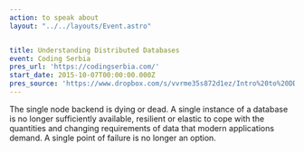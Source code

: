 ```yaml
---
action: to speak about
layout: "../../layouts/Event.astro"


title: Understanding Distributed Databases
event: Coding Serbia
pres_url: 'https://codingserbia.com/'
start_date: 2015-10-07T00:00:00.000Z
pres_source: 'https://www.dropbox.com/s/vvrme35s872d1ez/Intro%20to%20DD.key?dl=0'
---
```


The single node backend is dying or dead. A single instance of a database is no longer sufficiently available, resilient or elastic to cope with the quantities and changing requirements of data that modern applications demand. A single point of failure is no longer an option.

